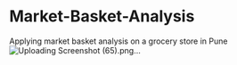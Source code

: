 # Market-Basket-Analysis
Applying market basket analysis on a grocery store in Pune
![Uploading Screenshot (65).png…]()
